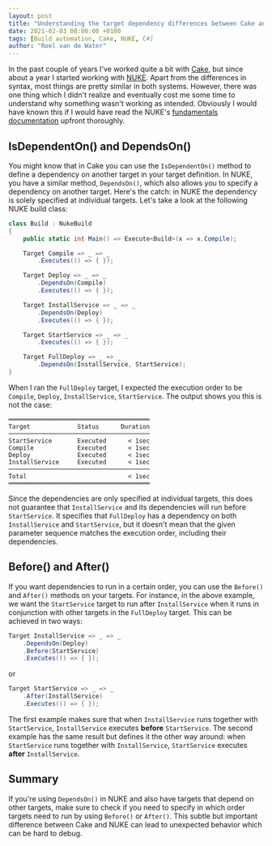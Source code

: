 ```yaml
---
layout: post
title: "Understanding the target dependency differences between Cake and NUKE"
date: 2021-02-03 08:00:00 +0100
tags: [Build automation, Cake, NUKE, C#]
author: "Roel van de Water"
---
```


In the past couple of years I've worked quite a bit with [Cake](https://cakebuild.net), but since about a year I started working with [NUKE](https://nuke.build/). Apart from the differences in syntax, most things are pretty similar in both systems. However, there was one thing which I didn't realize and eventually cost me some time to understand why something wasn't working as intended. Obviously I would have known this if I would have read the NUKE's [fundamentals documentation](https://nuke.build/docs/authoring-builds/fundamentals.html) upfront thoroughly.

## IsDependentOn() and DependsOn()

You might know that in Cake you can use the `IsDependentOn()` method to define a dependency on another target in your target definition. In NUKE, you have a similar method, `DependsOn()`, which also allows you to specify a dependency on another target. Here's the catch: in NUKE the dependency is solely specified at individual targets. Let's take a look at the following NUKE build class:

```csharp
class Build : NukeBuild
{
    public static int Main() => Execute<Build>(x => x.Compile);

    Target Compile => _ => _
        .Executes(() => { });

    Target Deploy => _ => _
        .DependsOn(Compile)
        .Executes(() => { });

    Target InstallService => _ => _
        .DependsOn(Deploy)
        .Executes(() => { });

    Target StartService => _ => _
        .Executes(() => { });

    Target FullDeploy => _ => _
        .DependsOn(InstallService, StartService);
}
```

When I ran the `FullDeploy` target, I expected the execution order to be `Compile`, `Deploy`, `InstallService`, `StartService`. The output shows you this is not the case:

```
═══════════════════════════════════════
Target             Status      Duration
───────────────────────────────────────
StartService       Executed      < 1sec
Compile            Executed      < 1sec
Deploy             Executed      < 1sec
InstallService     Executed      < 1sec
───────────────────────────────────────
Total                            < 1sec
═══════════════════════════════════════
```

Since the dependencies are only specified at individual targets, this does not guarantee that `InstallService` and its dependencies will run before `StartService`. It specifies that `FullDeploy` has a dependency on both `InstallService` and `StartService`, but it doesn't mean that the given parameter sequence matches the execution order, including their dependencies.

## Before() and After()

If you want dependencies to run in a certain order, you can use the `Before()` and `After()` methods on your targets. For instance, in the above example, we want the `StartService` target to run after `InstallService` when it runs in conjunction with other targets in the `FullDeploy` target. This can be achieved in two ways:

```csharp
Target InstallService => _ => _
    .DependsOn(Deploy)
    .Before(StartService)
    .Executes(() => { });
```

or

```csharp
Target StartService => _ => _
    .After(InstallService)
    .Executes(() => { });
```

The first example makes sure that when `InstallService` runs together with `StartService`, `InstallService` executes **before** `StartService`. The second example has the same result but defines it the other way around: when `StartService` runs together with `InstallService`, `StartService` executes **after** `InstallService`.

## Summary

If you're using `DependsOn()` in NUKE and also have targets that depend on other targets, make sure to check if you need to specify in which order targets need to run by using `Before()` or `After()`. This subtle but important difference between Cake and NUKE can lead to unexpected behavior which can be hard to debug.
